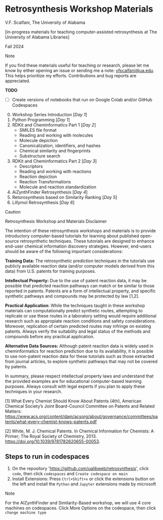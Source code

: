 # Retrosynthesis Workshop Materials


V.F. Scalfani, The University of Alabama

[in-progress materials for teaching computer-assisted retrosynthesis at The University of Alabama Libraries]

Fall 2024

> [!NOTE]
> If you find these materials useful for teaching or research, please let me know by either opening an issue or sending me a note: vfscalfani@ua.edu. This helps prioritize my efforts. Contributions and bug reports are appreciated.

**TODO**

* [ ] Create versions of notebooks that run on Google Colab and/or GitHub Codespaces

0. Workshop Series Introduction [*Day 1*]
1. Python Programming [*Day 1*]
2. RDKit and Cheminformatics Part 1 [*Day 2*]
    - SMILES file format
    - Reading and working with molecules
    - Molecule depiction
    - Canonicalization, identifiers, and hashes
    - Chemical similarity and fingerprints
    - Substructure search
3. RDKit and Cheminformatics Part 2 [*Day 3*]
    - Descriptors
    - Reading and working with reactions
    - Reaction depiction
    - Reaction Transformations
    - Molecule and reaction standardization
4. AiZynthFinder Retrosynthesis [*Day 4*]
5. Retorosynthesis based on Similarity Ranking [*Day 5*]
6. Lillymol Retrosynthesis [*Day 6*]

> [!CAUTION]
> Retrosynthesis Workshop and Materials Disclaimer

The intention of these retrosynthesis workshops and materials is to provide introductory computer-based tutorials for learning about published open-source retrosynthetic techniques. These tutorials are designed to enhance end-user chemical information discovery strategies. However, end-users should be aware of the following important considerations:

**Training Data:** The retrosynthetic prediction techniques in the tutorials use publicly available reaction data (and/or computer models derived from this data) from U.S. patents for training purposes.

**Intellectual Property:** Due to the use of patent reaction data, it may be possible that predicted reaction pathways can match or be similar to those reported in patents. Patents are a form of intellectual property, and specific synthetic pathways and compounds may be protected by law [1,2].

**Practical Application:** While the techniques taught in these workshop materials can computationally predict synthetic routes, attempting to replicate or use these routes in a laboratory setting would require additional research such as appropiate reaction conditions and safety considerations. Moreover, replication of certain predicted routes may infringe on existing patents. Always verify the suitability and legal status of the methods and compounds before any practical application.

**Alternative Data Sources:** Although patent reaction data is widely used in cheminformatics for reaction prediction due to its availability, it is possible to use non-patent reaction data for these tutorials such as those extracted from journal articles, to explore synthetic pathways that may not be covered by patents.

In summary, please respect intellectual property laws and understand that the provided examples are for educational computer-based learning purposes. Always consult with legal experts if you plan to apply these techniques in your research.

[1] What Every Chemist Should Know About Patents (4th), American Chemical Society’s Joint Board-Council Committee on Patents and Related Matters: https://www.acs.org/content/dam/acsorg/about/governance/committees/patents/what-every-chemist-knows-patents.pdf

[2] White, M. J. Chemical Patents. In Chemical Information for Chemists: A Primer; The Royal Society of Chemistry, 2013. https://doi.org/10.1039/9781782620655-00053.


## Steps to run in codespaces

1. On the repository 'https://github.com/ualibweb/retrosynthesis', click `code`, then click `codespaces` and `Create codespace on main`
2. Install Extensions: Press `Ctrl+Shift+x` or click the extensions button on the left and install the `Python` and `Jupyter` extensions made by microsoft

> [!NOTE]
> For the AIZynthFinder and Similarity-Based workshop, we will use 4 core machines on codespaces.
> Click More Options on the codespace, then click `change machine type`
